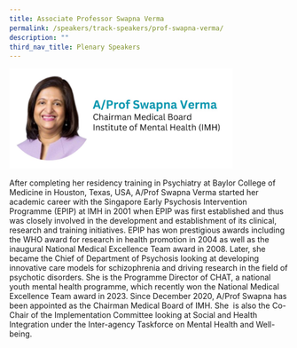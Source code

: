 ```yaml
---
title: Associate Professor Swapna Verma
permalink: /speakers/track-speakers/prof-swapna-verma/
description: ""
third_nav_title: Plenary Speakers
---
```

<div style="display: flex; flex-wrap: wrap;">
  <div style="flex-basis: 80%; max-width: 80%;">
    <img alt="track speakers 1" src="/images/SpeakersPhoto/profswapna2.jpg">
  </div>
	
After completing her residency training in Psychiatry at Baylor College of Medicine in Houston, Texas, USA, A/Prof Swapna Verma started her academic career with the Singapore Early Psychosis Intervention Programme (EPIP) at IMH in 2001 when EPIP was first established and thus was closely involved in the development and establishment of its clinical, research and training initiatives. EPIP has won prestigious awards including the WHO award for research in health promotion in 2004 as well as the inaugural National Medical Excellence Team award in 2008. Later, she became the Chief of Department of Psychosis looking at developing innovative care models for schizophrenia and driving research in the field of psychotic disorders. She is the Programme Director of CHAT, a national youth mental health programme, which recently won the National Medical Excellence Team award in 2023. Since December 2020, A/Prof Swapna has been appointed as the Chairman Medical Board of IMH. She &nbsp;is also the Co-Chair of the Implementation Committee looking at Social and Health Integration under the Inter-agency Taskforce on Mental Health and Well-being.</div>
